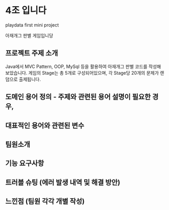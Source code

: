 # 4조 입니다
playdata first mini project 

아재개그 판별 게임입니당

##  프로젝트 주제 소개
 Java에서 MVC Pattern, OOP, MySql 등을 활용하여 아재개그 판별 코드를 작성해 보았습니다.
 게임의 Stage는 총 5개로 구성되어있으며, 각 Stage당 20개의 문제가 랜덤으로 출제됩니다.

##  도메인 용어 정의 - 주제와 관련된 용어 설명이 필요한 경우, 
##  대표적인 용어와 관련된 변수

##  팀원소개
##  기능 요구사항
##  트러블 슈팅 (에러 발생 내역 및 해결 방안)
##  느낀점 (팀원 각각 개별 작성)
